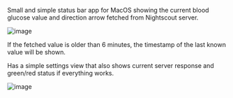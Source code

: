 Small and simple status bar app for MacOS showing the current blood glucose value and direction arrow fetched from Nightscout server.

![image](https://github.com/petwall/nightscoutbar/assets/3836435/4310a6bb-e048-4cc8-98fd-6a967bb71029)

If the fetched value is older than 6 minutes, the timestamp of the last known value will be shown.

Has a simple settings view that also shows current server response and green/red status if everything works.

![image](https://github.com/petwall/nightscoutbar/assets/3836435/0b024ab5-f5b8-4711-8911-0d317a060482)
